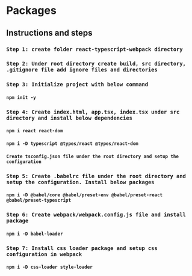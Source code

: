 # Packages

## Instructions and steps

### `Step 1: create folder react-typescript-webpack directory`

### `Step 2: Under root directory create build, src directory, .gitignore file add ignore files and directories`

### `Step 3: Initialize project with below command`
#### `npm init -y`

### `Step 4: Create index.html, app.tsx, index.tsx under src directory and install below dependencies`
#### `npm i react react-dom`
#### `npm i -D typescript @types/react @types/react-dom`
#### `Create tsconfig.json file under the root directory and setup the configuration`

### `Step 5: Create .babelrc file under the root directory and setup the configuration. Install below packages`
#### `npm i -D @babel/core @babel/preset-env @babel/preset-react @babel/preset-typescript`


### `Step 6: Create webpack/webpack.config.js file and install package`
#### `npm i -D babel-loader`

### `Step 7: Install css loader package and setup css configuration in webpack`
#### `npm i -D css-loader style-loader`
